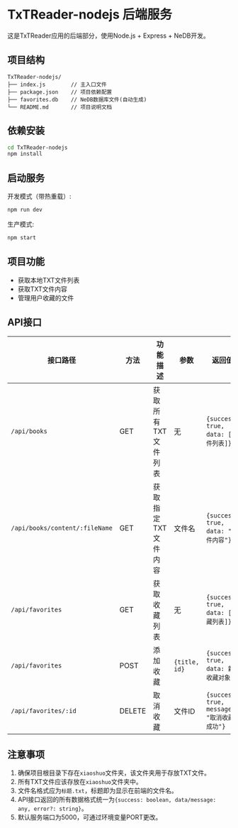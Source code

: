 # TxTReader-nodejs 后端服务

这是TxTReader应用的后端部分，使用Node.js + Express + NeDB开发。

## 项目结构

```
TxTReader-nodejs/
├── index.js        // 主入口文件
├── package.json    // 项目依赖配置
├── favorites.db    // NeDB数据库文件(自动生成)
└── README.md       // 项目说明文档
```

## 依赖安装

```bash
cd TxTReader-nodejs
npm install
```

## 启动服务

开发模式（带热重载）:
```bash
npm run dev
```

生产模式:
```bash
npm start
```

## 项目功能

- 获取本地TXT文件列表
- 获取TXT文件内容
- 管理用户收藏的文件

## API接口

| 接口路径 | 方法 | 功能描述 | 参数 | 返回值 |
|---------|------|---------|------|-------|
| `/api/books` | GET | 获取所有TXT文件列表 | 无 | `{success: true, data: [文件列表]}` |
| `/api/books/content/:fileName` | GET | 获取指定TXT文件内容 | 文件名 | `{success: true, data: "文件内容"}` |
| `/api/favorites` | GET | 获取收藏列表 | 无 | `{success: true, data: [收藏列表]}` |
| `/api/favorites` | POST | 添加收藏 | `{title, id}` | `{success: true, data: 新收藏对象}` |
| `/api/favorites/:id` | DELETE | 取消收藏 | 文件ID | `{success: true, message: "取消收藏成功"}` |

## 注意事项

1. 确保项目根目录下存在`xiaoshuo`文件夹，该文件夹用于存放TXT文件。
2. 所有TXT文件应该存放在`xiaoshuo`文件夹中。
3. 文件名格式应为`标题.txt`，标题即为显示在前端的文件名。
4. API接口返回的所有数据格式统一为`{success: boolean, data/message: any, error?: string}`。
5. 默认服务端口为5000，可通过环境变量PORT更改。 
